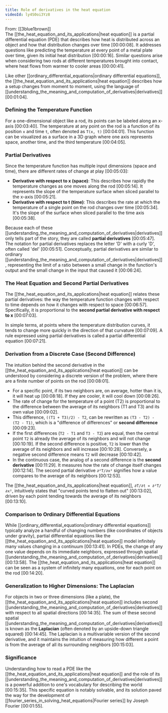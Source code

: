 ```yaml
---
title: Role of derivatives in the heat equation
videoId: ly4S0oi3Yz8
---
```


From: [[3blue1brown]] <br/> 
The [[the_heat_equation_and_its_applications|heat equation]] is a partial differential equation (PDE) that describes how heat is distributed across an object and how that distribution changes over time <a class="yt-timestamp" data-t="00:00:08">[00:00:08]</a>. It addresses questions like predicting the temperature at every point of a metal plate over time, given its initial heat distribution <a class="yt-timestamp" data-t="00:00:16">[00:00:16]</a>. Similar questions arise when considering two rods at different temperatures brought into contact, where heat flows from warmer to cooler areas <a class="yt-timestamp" data-t="00:00:41">[00:00:41]</a>.

Like other [[ordinary_differential_equations|ordinary differential equations]], the [[the_heat_equation_and_its_applications|heat equation]] describes how a setup changes from moment to moment, using the language of [[understanding_the_meaning_and_computation_of_derivatives|derivatives]] <a class="yt-timestamp" data-t="00:01:04">[00:01:04]</a>.

### Defining the Temperature Function
For a one-dimensional object like a rod, its points can be labeled along an x-axis <a class="yt-timestamp" data-t="00:03:40">[00:03:40]</a>. The temperature at any point on the rod is a function of its position `x` and time `t`, often denoted as `T(x, t)` <a class="yt-timestamp" data-t="00:04:01">[00:04:01]</a>. This function can be visualized as a surface in a 3D graph where one axis represents space, another time, and the third temperature <a class="yt-timestamp" data-t="00:04:05">[00:04:05]</a>.

### Partial Derivatives
Since the temperature function has multiple input dimensions (space and time), there are different rates of change at play <a class="yt-timestamp" data-t="00:05:03">[00:05:03]</a>:
*   **Derivative with respect to x (space)**: This describes how rapidly the temperature changes as one moves along the rod <a class="yt-timestamp" data-t="00:05:14">[00:05:14]</a>. It represents the slope of the temperature surface when sliced parallel to the x-axis <a class="yt-timestamp" data-t="00:05:21">[00:05:21]</a>.
*   **Derivative with respect to t (time)**: This describes the rate at which the temperature of a single point on the rod changes over time <a class="yt-timestamp" data-t="00:05:34">[00:05:34]</a>. It's the slope of the surface when sliced parallel to the time axis <a class="yt-timestamp" data-t="00:05:38">[00:05:38]</a>.

Because each of these [[understanding_the_meaning_and_computation_of_derivatives|derivatives]] only tells part of the story, they are called **partial derivatives** <a class="yt-timestamp" data-t="00:05:47">[00:05:47]</a>. The notation for partial derivatives replaces the letter 'D' with a curly 'D', often called 'del' <a class="yt-timestamp" data-t="00:05:51">[00:05:51]</a>. Conceptually, partial derivatives are similar to ordinary [[understanding_the_meaning_and_computation_of_derivatives|derivatives]], representing the limit of a ratio between a small change in the function's output and the small change in the input that caused it <a class="yt-timestamp" data-t="00:06:24">[00:06:24]</a>.

### The Heat Equation and Second Partial Derivatives
The [[the_heat_equation_and_its_applications|heat equation]] relates these partial derivatives: the way the temperature function changes with respect to time depends on how it changes with respect to space <a class="yt-timestamp" data-t="00:06:57">[00:06:57]</a>. Specifically, it is proportional to the **second partial derivative with respect to x** <a class="yt-timestamp" data-t="00:07:03">[00:07:03]</a>.

In simple terms, at points where the temperature distribution curves, it tends to change more quickly in the direction of that curvature <a class="yt-timestamp" data-t="00:07:09">[00:07:09]</a>. A rule expressed using partial derivatives is called a partial differential equation <a class="yt-timestamp" data-t="00:07:21">[00:07:21]</a>.

### Derivation from a Discrete Case (Second Difference)
The intuition behind the second derivative in the [[the_heat_equation_and_its_applications|heat equation]] can be understood by considering a discrete version of the problem, where there are a finite number of points on the rod <a class="yt-timestamp" data-t="00:08:01">[00:08:01]</a>.
*   For a specific point, if its two neighbors are, on average, hotter than it is, it will heat up <a class="yt-timestamp" data-t="00:08:18">[00:08:18]</a>. If they are cooler, it will cool down <a class="yt-timestamp" data-t="00:08:26">[00:08:26]</a>.
*   The rate of change for the temperature of a point (T2) is proportional to the difference between the average of its neighbors (T1 and T3) and its own value <a class="yt-timestamp" data-t="00:09:02">[00:09:02]</a>.
*   This difference, `((T1 + T3)/2) - T2`, can be rewritten as `(T3 - T2) - (T2 - T1)`, which is a "difference of differences" or **second difference** <a class="yt-timestamp" data-t="00:09:23">[00:09:23]</a>.
*   If the first differences (`T2 - T1` and `T3 - T2`) are equal, then the central point `T2` is already the average of its neighbors and will not change <a class="yt-timestamp" data-t="00:10:19">[00:10:19]</a>. If the second difference is positive, `T2` is lower than the average of its neighbors and will increase <a class="yt-timestamp" data-t="00:10:28">[00:10:28]</a>. Conversely, a negative second difference means `T2` will decrease <a class="yt-timestamp" data-t="00:10:42">[00:10:42]</a>.
*   In the continuous case, the analog of a second difference is the **second derivative** <a class="yt-timestamp" data-t="00:11:29">[00:11:29]</a>. It measures how the rate of change itself changes <a class="yt-timestamp" data-t="00:12:14">[00:12:14]</a>. The second partial derivative `∂²T/∂x²` signifies how a value compares to the average of its neighbors <a class="yt-timestamp" data-t="00:12:53">[00:12:53]</a>.

The [[the_heat_equation_and_its_applications|heat equation]], `∂T/∂t ∝ ∂²T/∂x²`, intuitively states that "curved points tend to flatten out" <a class="yt-timestamp" data-t="00:13:02">[00:13:02]</a>, driven by each point tending towards the average of its neighbors <a class="yt-timestamp" data-t="00:13:10">[00:13:10]</a>.

### Comparison to Ordinary Differential Equations
While [[ordinary_differential_equations|ordinary differential equations]] typically analyze a handful of changing numbers (like coordinates of objects under gravity), partial differential equations like the [[the_heat_equation_and_its_applications|heat equation]] model infinitely many values changing in a continuum <a class="yt-timestamp" data-t="00:13:41">[00:13:41]</a>. In PDEs, the change of any one value depends on its immediate neighbors, expressed through spatial [[understanding_the_meaning_and_computation_of_derivatives|derivatives]] <a class="yt-timestamp" data-t="00:13:58">[00:13:58]</a>. The [[the_heat_equation_and_its_applications|heat equation]] can be seen as a system of infinitely many equations, one for each point on the rod <a class="yt-timestamp" data-t="00:14:20">[00:14:20]</a>.

### Generalization to Higher Dimensions: The Laplacian
For objects in two or three dimensions (like a plate), the [[the_heat_equation_and_its_applications|heat equation]] includes second [[understanding_the_meaning_and_computation_of_derivatives|derivatives]] with respect to all spatial directions <a class="yt-timestamp" data-t="00:14:35">[00:14:35]</a>. The sum of these second spatial [[understanding_the_meaning_and_computation_of_derivatives|derivatives]] is known as the **Laplacian** (often denoted by an upside-down triangle squared) <a class="yt-timestamp" data-t="00:14:45">[00:14:45]</a>. The Laplacian is a multivariable version of the second derivative, and it maintains the intuition of measuring how different a point is from the average of all its surrounding neighbors <a class="yt-timestamp" data-t="00:15:03">[00:15:03]</a>.

### Significance
Understanding how to read a PDE like the [[the_heat_equation_and_its_applications|heat equation]] and the role of its [[understanding_the_meaning_and_computation_of_derivatives|derivatives]] is a powerful addition to one's vocabulary for describing the world <a class="yt-timestamp" data-t="00:15:35">[00:15:35]</a>. This specific equation is notably solvable, and its solution paved the way for the development of [[fourier_series_in_solving_heat_equations|Fourier series]] by Joseph Fourier <a class="yt-timestamp" data-t="00:01:55">[00:01:55]</a>.